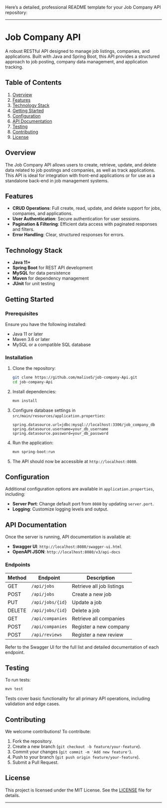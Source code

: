 Here’s a detailed, professional README template for your Job Company API repository:

---

# Job Company API

A robust RESTful API designed to manage job listings, companies, and applications. Built with Java and Spring Boot, this API provides a structured approach to job posting, company data management, and application tracking.

## Table of Contents

1. [Overview](#overview)
2. [Features](#features)
3. [Technology Stack](#technology-stack)
4. [Getting Started](#getting-started)
5. [Configuration](#configuration)
6. [API Documentation](#api-documentation)
7. [Testing](#testing)
8. [Contributing](#contributing)
9. [License](#license)

## Overview

The Job Company API allows users to create, retrieve, update, and delete data related to job postings and companies, as well as track applications. This API is ideal for integration with front-end applications or for use as a standalone back-end in job management systems.

## Features

- **CRUD Operations**: Full create, read, update, and delete support for jobs, companies, and applications.
- **User Authentication**: Secure authentication for user sessions.
- **Pagination & Filtering**: Efficient data access with paginated responses and filters.
- **Error Handling**: Clear, structured responses for errors.

## Technology Stack

- **Java 11+**
- **Spring Boot** for REST API development
- **MySQL** for data persistence
- **Maven** for dependency management
- **JUnit** for unit testing

## Getting Started

### Prerequisites

Ensure you have the following installed:
- Java 11 or later
- Maven 3.6 or later
- MySQL or a compatible SQL database

### Installation

1. Clone the repository:
   ```bash
   git clone https://github.com/malise5/job-company-Api.git
   cd job-company-Api
   ```

2. Install dependencies:
   ```bash
   mvn install
   ```

3. Configure database settings in `src/main/resources/application.properties`:
   ```properties
   spring.datasource.url=jdbc:mysql://localhost:3306/job_company_db
   spring.datasource.username=your_db_username
   spring.datasource.password=your_db_password
   ```

4. Run the application:
   ```bash
   mvn spring-boot:run
   ```

5. The API should now be accessible at `http://localhost:8080`.

## Configuration

Additional configuration options are available in `application.properties`, including:
- **Server Port**: Change default port from `8080` by updating `server.port`.
- **Logging**: Customize logging levels and output.

## API Documentation

Once the server is running, API documentation is available at:
- **Swagger UI**: `http://localhost:8080/swagger-ui.html`
- **OpenAPI JSON**: `http://localhost:8080/v3/api-docs`

### Endpoints

| Method | Endpoint                   | Description                   |
|--------|-----------------------------|-------------------------------|
| GET    | `/api/jobs`                 | Retrieve all job listings     |
| POST   | `/api/jobs`                 | Create a new job              |
| PUT    | `/api/jobs/{id}`            | Update a job                  |
| DELETE | `/api/jobs/{id}`            | Delete a job                  |
| GET    | `/api/companies`            | Retrieve all companies        |
| POST   | `/api/companies`            | Register a new company        |
| POST   | `/api/reviews`              | Register a new review         |

Refer to the Swagger UI for the full list and detailed documentation of each endpoint.

## Testing

To run tests:
```bash
mvn test
```
Tests cover basic functionality for all primary API operations, including validation and edge cases.

## Contributing

We welcome contributions! To contribute:

1. Fork the repository.
2. Create a new branch (`git checkout -b feature/your-feature`).
3. Commit your changes (`git commit -m 'Add new feature'`).
4. Push to your branch (`git push origin feature/your-feature`).
5. Submit a Pull Request.

## License

This project is licensed under the MIT License. See the [LICENSE](LICENSE) file for details.

--- 
